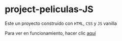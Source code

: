 # project-peliculas-JS

Este un proyecto construido con `HTML`, `CSS` y `JS` vanilla 

Para ver en funcionamiento, hacer clic [aquí][1]

[1]: https://movies-macosta08.netlify.app
